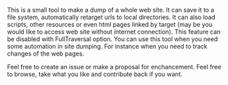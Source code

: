 This is a small tool to make a dump of a whole web site.
It can save it to a file system, automatically retarget urls to local directories.
It can also load scripts, other resources or even html pages linked by target (may be you would like to access web site without internet connection). This feature can be disabled with FullTraversal option.
You can use this tool when you need some automation in site dumping. For instance when you need to track changes of the web pages.

Feel free to create an issue or make a proposal for enchancement.
Feel free to browse, take what you like and contribute back if you want.
